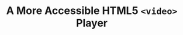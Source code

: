 ---
title: A More Accessible HTML5 `<video>` Player
authors:
- ionut-colceriu
intro: 'Cristian returns this week with another detailed look at custom HTML5 `<video>` players! Following on from his last article, he shows us how to make a much more accessible, while still visually appealing, video player including WAI-ARIA support, captions, transcripts, and more.'
layout: article
---